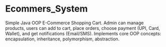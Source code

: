 # Ecommers_System
Simple Java OOP E-Commerce Shopping Cart. Admin can manage products, users can add to cart, place orders, choose payment (UPI, Card, Wallet), and get notifications (Email/SMS). Implements core OOP concepts: encapsulation, inheritance, polymorphism, abstraction.
